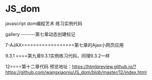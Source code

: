 # JS_dom


javascript dom编程艺术  练习实例代码

gallery  -------第七章动态创建标记

7-AJAX==================第七章的Ajax小网页应用

9.3.1 ====第九章9.3.1实例练习代码，同理9.3.2一样

12====第十二章代码
预览地址：https://htmlpreview.github.io/?https://github.com/wangxiaoniu/JS_dom/blob/master/12/index.html
